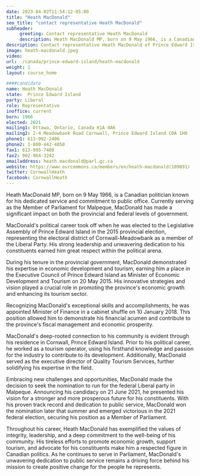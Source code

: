 ```yaml
---
date: 2023-04-02T11:54:12-05:00
title: "Heath MacDonald"
seo_title: "contact representative Heath MacDonald"
subheader:
     greeting: Contact representative Heath MacDonald
     description: Heath MacDonald MP, born on 9 May 1966, is a Canadian politician known for his dedicated service and commitment to public office. Currently serving as the Member of Parliament for Malpeque, MacDonald has made a significant impact on both the provincial and federal levels of government.
description: Contact representative Heath MacDonald of Prince Edward Island. Contact information for Heath MacDonald includes email address, phone number, and mailing address.
image: heath-macdonald.jpeg
video:
url:  /canada/prince-edward-island/heath-macdonald
weight: 1
layout: course_home

####candidate
name: Heath MacDonald
state:	Prince Edward Island
party: Liberal
role: Representative
inoffice: current
born: 1966
elected: 2021
mailing1: Ottawa, Ontario, Canada K1A 0A6
mailing2: 2-4 Meadowbank Road Cornwall, Prince Edward Island C0A 1H0
phone1: 613-992-2406
phone2: 1-800-442-4050
fax1: 613-995-7408
fax2: 902-964-3242
emailaddress: heath.macdonald@parl.gc.ca
website: https://www.ourcommons.ca/members/en/heath-macdonald(109891)
twitter: CornwallHeath
facebook: CornwallHeath
---
```


Heath MacDonald MP, born on 9 May 1966, is a Canadian politician known for his dedicated service and commitment to public office. Currently serving as the Member of Parliament for Malpeque, MacDonald has made a significant impact on both the provincial and federal levels of government.

MacDonald's political career took off when he was elected to the Legislative Assembly of Prince Edward Island in the 2015 provincial election, representing the electoral district of Cornwall-Meadowbank as a member of the Liberal Party. His strong leadership and unwavering dedication to his constituents earned him great respect within the political arena.

During his tenure in the provincial government, MacDonald demonstrated his expertise in economic development and tourism, earning him a place in the Executive Council of Prince Edward Island as Minister of Economic Development and Tourism on 20 May 2015. His innovative strategies and vision played a crucial role in promoting the province's economic growth and enhancing its tourism sector.

Recognizing MacDonald's exceptional skills and accomplishments, he was appointed Minister of Finance in a cabinet shuffle on 10 January 2018. This position allowed him to demonstrate his financial acumen and contribute to the province's fiscal management and economic prosperity.

MacDonald's deep-rooted connection to his community is evident through his residence in Cornwall, Prince Edward Island. Prior to his political career, he worked as a tourism operator, using his firsthand knowledge and passion for the industry to contribute to its development. Additionally, MacDonald served as the executive director of Quality Tourism Services, further solidifying his expertise in the field.

Embracing new challenges and opportunities, MacDonald made the decision to seek the nomination to run for the federal Liberal party in Malpeque. Announcing his candidacy on 21 June 2021, he presented his vision for a stronger and more prosperous future for his constituents. With his proven track record and dedication to public service, MacDonald won the nomination later that summer and emerged victorious in the 2021 federal election, securing his position as a Member of Parliament.

Throughout his career, Heath MacDonald has exemplified the values of integrity, leadership, and a deep commitment to the well-being of his community. His tireless efforts to promote economic growth, support tourism, and advocate for his constituents make him a respected figure in Canadian politics. As he continues to serve in Parliament, MacDonald's unwavering dedication to public service remains a driving force behind his mission to create positive change for the people he represents.

